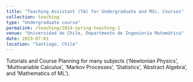 ```yaml
---
title: "Teaching Assistant (TA) for Undergraduate and MSc. Courses"
collection: teaching
type: "Undergraduate course"
permalink: /teaching/2014-spring-teaching-1
venue: "Universidad de Chile, Departmento de Ingeniería Matemática"
date: 2019-07-01
location: "Santiago, Chile"
---
```

Tutorials and Course Planning for many subjects (’Newtonian Physics’, ’Multivariable Calculus’, ’Markov Processes’, ’Statistics’, ’Abstract Algebra’, and ’Mathematics of ML’).